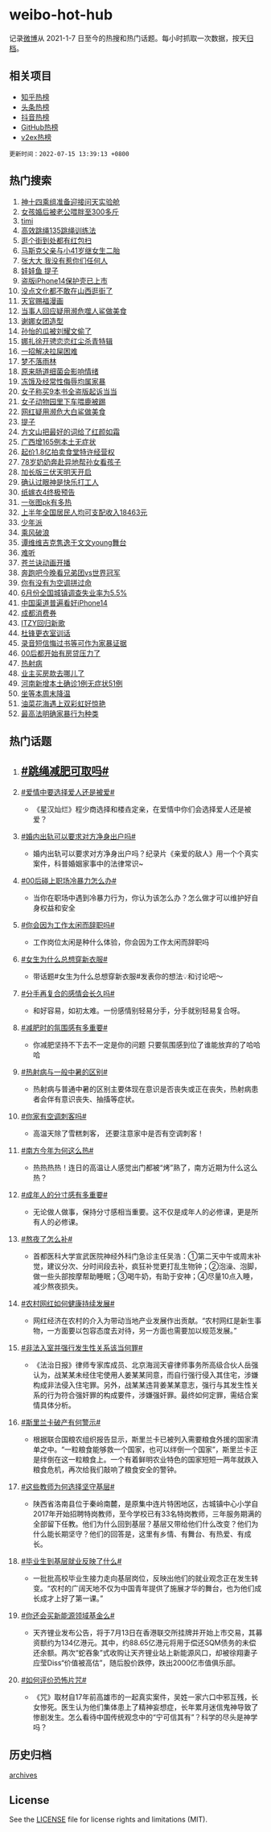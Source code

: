 # weibo-hot-hub

记录[微博](https://www.weibo.com)从 2021-1-7 日至今的热搜和热门话题。每小时抓取一次数据，按天[归档](archives)。

## 相关项目

- [知乎热榜](https://github.com/lonnyzhang423/zhihu-hot-hub)
- [头条热榜](https://github.com/lonnyzhang423/toutiao-hot-hub)
- [抖音热榜](https://github.com/lonnyzhang423/douyin-hot-hub)
- [GitHub热榜](https://github.com/lonnyzhang423/github-hot-hub)
- [v2ex热榜](https://github.com/lonnyzhang423/v2ex-hot-hub)


`更新时间：2022-07-15 13:39:13 +0800`

## 热门搜索

1. [神十四乘组准备迎接问天实验舱](https://m.weibo.cn/search?containerid=100103type%3D1%26t%3D10%26q%3D%23%E7%A5%9E%E5%8D%81%E5%9B%9B%E4%B9%98%E7%BB%84%E5%87%86%E5%A4%87%E8%BF%8E%E6%8E%A5%E9%97%AE%E5%A4%A9%E5%AE%9E%E9%AA%8C%E8%88%B1%23&stream_entry_id=51&isnewpage=1&extparam=seat%3D1%26pos%3D0%26filter_type%3Drealtimehot%26cate%3D10103%26c_type%3D51%26dgr%3D0%26display_time%3D1657863551%26pre_seqid%3D1657863551662022986319&luicode=10000011&lfid=106003type%253D25%2526t%253D3%2526disable_hot%253D1%2526filter_type%253Drealtimehot)
1. [女孩婚后被老公喂胖至300多斤](https://m.weibo.cn/search?containerid=100103type%3D1%26t%3D10%26q%3D%23%E5%A5%B3%E5%AD%A9%E5%A9%9A%E5%90%8E%E8%A2%AB%E8%80%81%E5%85%AC%E5%96%82%E8%83%96%E8%87%B3300%E5%A4%9A%E6%96%A4%23&stream_entry_id=31&isnewpage=1&extparam=seat%3D1%26pos%3D0%26flag%3D2%26dgr%3D0%26filter_type%3Drealtimehot%26c_type%3D31%26lcate%3D5001%26cate%3D0%26realpos%3D1%26display_time%3D1657863551%26pre_seqid%3D1657863551662022986319&luicode=10000011&lfid=106003type%253D25%2526t%253D3%2526disable_hot%253D1%2526filter_type%253Drealtimehot)
1. [timi](https://m.weibo.cn/search?containerid=100103type%3D1%26t%3D10%26q%3Dtimi&stream_entry_id=31&isnewpage=1&extparam=seat%3D1%26pos%3D1%26flag%3D2%26dgr%3D0%26filter_type%3Drealtimehot%26c_type%3D31%26lcate%3D5001%26cate%3D0%26realpos%3D2%26display_time%3D1657863551%26pre_seqid%3D1657863551662022986319&luicode=10000011&lfid=106003type%253D25%2526t%253D3%2526disable_hot%253D1%2526filter_type%253Drealtimehot)
1. [高效跳绳135跳绳训练法](https://m.weibo.cn/search?containerid=100103type%3D1%26t%3D10%26q%3D%23%E9%AB%98%E6%95%88%E8%B7%B3%E7%BB%B3135%E8%B7%B3%E7%BB%B3%E8%AE%AD%E7%BB%83%E6%B3%95%23&stream_entry_id=31&isnewpage=1&extparam=seat%3D1%26pos%3D2%26flag%3D0%26dgr%3D0%26filter_type%3Drealtimehot%26c_type%3D31%26lcate%3D5001%26cate%3D0%26realpos%3D3%26display_time%3D1657863551%26pre_seqid%3D1657863551662022986319&luicode=10000011&lfid=106003type%253D25%2526t%253D3%2526disable_hot%253D1%2526filter_type%253Drealtimehot)
1. [逛个街到处都有红包扫](https://m.weibo.cn/search?containerid=100103type%3D1%26t%3D10%26q%3D%23%E9%80%9B%E4%B8%AA%E8%A1%97%E5%88%B0%E5%A4%84%E9%83%BD%E6%9C%89%E7%BA%A2%E5%8C%85%E6%89%AB%23&stream_entry_id=31&isnewpage=1&extparam=seat%3D1%26pos%3D3%26filter_type%3Drealtimehot%26topic_ad%3D1%26dgr%3D0%26c_type%3D31%26lcate%3D5001%26cate%3D0%26adid%3D159841%26display_time%3D1657863551%26pre_seqid%3D1657863551662022986319&luicode=10000011&lfid=106003type%253D25%2526t%253D3%2526disable_hot%253D1%2526filter_type%253Drealtimehot)
1. [马斯克父亲与小41岁继女生二胎](https://m.weibo.cn/search?containerid=100103type%3D1%26t%3D10%26q%3D%23%E9%A9%AC%E6%96%AF%E5%85%8B%E7%88%B6%E4%BA%B2%E4%B8%8E%E5%B0%8F41%E5%B2%81%E7%BB%A7%E5%A5%B3%E7%94%9F%E4%BA%8C%E8%83%8E%23&stream_entry_id=31&isnewpage=1&extparam=seat%3D1%26pos%3D4%26flag%3D0%26dgr%3D0%26filter_type%3Drealtimehot%26c_type%3D31%26lcate%3D5001%26cate%3D0%26realpos%3D4%26display_time%3D1657863551%26pre_seqid%3D1657863551662022986319&luicode=10000011&lfid=106003type%253D25%2526t%253D3%2526disable_hot%253D1%2526filter_type%253Drealtimehot)
1. [张大大 我没有惹你们任何人](https://m.weibo.cn/search?containerid=100103type%3D1%26t%3D10%26q%3D%E5%BC%A0%E5%A4%A7%E5%A4%A7+%E6%88%91%E6%B2%A1%E6%9C%89%E6%83%B9%E4%BD%A0%E4%BB%AC%E4%BB%BB%E4%BD%95%E4%BA%BA&stream_entry_id=31&isnewpage=1&extparam=seat%3D1%26pos%3D5%26flag%3D2%26dgr%3D0%26filter_type%3Drealtimehot%26c_type%3D31%26lcate%3D5001%26cate%3D0%26realpos%3D5%26display_time%3D1657863551%26pre_seqid%3D1657863551662022986319&luicode=10000011&lfid=106003type%253D25%2526t%253D3%2526disable_hot%253D1%2526filter_type%253Drealtimehot)
1. [娃娃鱼 提子](https://m.weibo.cn/search?containerid=100103type%3D1%26t%3D10%26q%3D%E5%A8%83%E5%A8%83%E9%B1%BC+%E6%8F%90%E5%AD%90&stream_entry_id=31&isnewpage=1&extparam=seat%3D1%26pos%3D6%26flag%3D0%26dgr%3D0%26filter_type%3Drealtimehot%26c_type%3D31%26lcate%3D5001%26cate%3D0%26realpos%3D6%26display_time%3D1657863551%26pre_seqid%3D1657863551662022986319&luicode=10000011&lfid=106003type%253D25%2526t%253D3%2526disable_hot%253D1%2526filter_type%253Drealtimehot)
1. [盗版iPhone14保护壳已上市](https://m.weibo.cn/search?containerid=100103type%3D1%26t%3D10%26q%3D%23%E7%9B%97%E7%89%88iPhone14%E4%BF%9D%E6%8A%A4%E5%A3%B3%E5%B7%B2%E4%B8%8A%E5%B8%82%23&stream_entry_id=31&isnewpage=1&extparam=seat%3D1%26pos%3D7%26flag%3D1%26dgr%3D0%26filter_type%3Drealtimehot%26c_type%3D31%26lcate%3D5001%26cate%3D0%26realpos%3D7%26display_time%3D1657863551%26pre_seqid%3D1657863551662022986319&luicode=10000011&lfid=106003type%253D25%2526t%253D3%2526disable_hot%253D1%2526filter_type%253Drealtimehot)
1. [没点文化都不敢在山西逛街了](https://m.weibo.cn/search?containerid=100103type%3D1%26t%3D10%26q%3D%23%E6%B2%A1%E7%82%B9%E6%96%87%E5%8C%96%E9%83%BD%E4%B8%8D%E6%95%A2%E5%9C%A8%E5%B1%B1%E8%A5%BF%E9%80%9B%E8%A1%97%E4%BA%86%23&stream_entry_id=31&isnewpage=1&extparam=seat%3D1%26pos%3D8%26flag%3D0%26dgr%3D0%26filter_type%3Drealtimehot%26c_type%3D31%26lcate%3D5001%26cate%3D0%26realpos%3D8%26display_time%3D1657863551%26pre_seqid%3D1657863551662022986319&luicode=10000011&lfid=106003type%253D25%2526t%253D3%2526disable_hot%253D1%2526filter_type%253Drealtimehot)
1. [天官赐福漫画](https://m.weibo.cn/search?containerid=100103type%3D1%26t%3D10%26q%3D%23%E5%A4%A9%E5%AE%98%E8%B5%90%E7%A6%8F%E6%BC%AB%E7%94%BB%23&stream_entry_id=31&isnewpage=1&extparam=seat%3D1%26pos%3D9%26flag%3D1%26dgr%3D0%26filter_type%3Drealtimehot%26c_type%3D31%26lcate%3D5001%26cate%3D0%26realpos%3D9%26display_time%3D1657863551%26pre_seqid%3D1657863551662022986319&luicode=10000011&lfid=106003type%253D25%2526t%253D3%2526disable_hot%253D1%2526filter_type%253Drealtimehot)
1. [当事人回应疑用濒危噬人鲨做美食](https://m.weibo.cn/search?containerid=100103type%3D1%26t%3D10%26q%3D%23%E5%BD%93%E4%BA%8B%E4%BA%BA%E5%9B%9E%E5%BA%94%E7%96%91%E7%94%A8%E6%BF%92%E5%8D%B1%E5%99%AC%E4%BA%BA%E9%B2%A8%E5%81%9A%E7%BE%8E%E9%A3%9F%23&stream_entry_id=31&isnewpage=1&extparam=seat%3D1%26pos%3D10%26flag%3D0%26dgr%3D0%26filter_type%3Drealtimehot%26c_type%3D31%26lcate%3D5001%26cate%3D0%26realpos%3D10%26display_time%3D1657863551%26pre_seqid%3D1657863551662022986319&luicode=10000011&lfid=106003type%253D25%2526t%253D3%2526disable_hot%253D1%2526filter_type%253Drealtimehot)
1. [谢娜女团造型](https://m.weibo.cn/search?containerid=100103type%3D1%26t%3D10%26q%3D%23%E8%B0%A2%E5%A8%9C%E5%A5%B3%E5%9B%A2%E9%80%A0%E5%9E%8B%23&stream_entry_id=31&isnewpage=1&extparam=seat%3D1%26pos%3D11%26flag%3D1%26dgr%3D0%26filter_type%3Drealtimehot%26c_type%3D31%26lcate%3D5001%26cate%3D0%26realpos%3D11%26display_time%3D1657863551%26pre_seqid%3D1657863551662022986319&luicode=10000011&lfid=106003type%253D25%2526t%253D3%2526disable_hot%253D1%2526filter_type%253Drealtimehot)
1. [孙怡的瓜被刘耀文偷了](https://m.weibo.cn/search?containerid=100103type%3D1%26t%3D10%26q%3D%23%E5%AD%99%E6%80%A1%E7%9A%84%E7%93%9C%E8%A2%AB%E5%88%98%E8%80%80%E6%96%87%E5%81%B7%E4%BA%86%23&stream_entry_id=31&isnewpage=1&extparam=seat%3D1%26pos%3D12%26flag%3D1%26dgr%3D0%26filter_type%3Drealtimehot%26c_type%3D31%26lcate%3D5001%26cate%3D0%26realpos%3D12%26display_time%3D1657863551%26pre_seqid%3D1657863551662022986319&luicode=10000011&lfid=106003type%253D25%2526t%253D3%2526disable_hot%253D1%2526filter_type%253Drealtimehot)
1. [娜扎徐开骋恋恋红尘杀青特辑](https://m.weibo.cn/search?containerid=100103type%3D1%26t%3D10%26q%3D%23%E5%A8%9C%E6%89%8E%E5%BE%90%E5%BC%80%E9%AA%8B%E6%81%8B%E6%81%8B%E7%BA%A2%E5%B0%98%E6%9D%80%E9%9D%92%E7%89%B9%E8%BE%91%23&stream_entry_id=31&isnewpage=1&extparam=seat%3D1%26pos%3D13%26flag%3D1%26dgr%3D0%26filter_type%3Drealtimehot%26c_type%3D31%26lcate%3D5001%26cate%3D0%26realpos%3D13%26display_time%3D1657863551%26pre_seqid%3D1657863551662022986319&luicode=10000011&lfid=106003type%253D25%2526t%253D3%2526disable_hot%253D1%2526filter_type%253Drealtimehot)
1. [一招解决拉屎困难](https://m.weibo.cn/search?containerid=100103type%3D1%26t%3D10%26q%3D%23%E4%B8%80%E6%8B%9B%E8%A7%A3%E5%86%B3%E6%8B%89%E5%B1%8E%E5%9B%B0%E9%9A%BE%23&stream_entry_id=31&isnewpage=1&extparam=seat%3D1%26pos%3D14%26flag%3D1%26dgr%3D0%26filter_type%3Drealtimehot%26c_type%3D31%26lcate%3D5001%26cate%3D0%26realpos%3D14%26display_time%3D1657863551%26pre_seqid%3D1657863551662022986319&luicode=10000011&lfid=106003type%253D25%2526t%253D3%2526disable_hot%253D1%2526filter_type%253Drealtimehot)
1. [梦不落雨林](https://m.weibo.cn/search?containerid=100103type%3D1%26t%3D10%26q%3D%E6%A2%A6%E4%B8%8D%E8%90%BD%E9%9B%A8%E6%9E%97&stream_entry_id=31&isnewpage=1&extparam=seat%3D1%26pos%3D15%26flag%3D1%26dgr%3D0%26filter_type%3Drealtimehot%26c_type%3D31%26lcate%3D5001%26cate%3D0%26realpos%3D15%26display_time%3D1657863551%26pre_seqid%3D1657863551662022986319&luicode=10000011&lfid=106003type%253D25%2526t%253D3%2526disable_hot%253D1%2526filter_type%253Drealtimehot)
1. [原来肠道细菌会影响情绪](https://m.weibo.cn/search?containerid=100103type%3D1%26t%3D10%26q%3D%23%E5%8E%9F%E6%9D%A5%E8%82%A0%E9%81%93%E7%BB%86%E8%8F%8C%E4%BC%9A%E5%BD%B1%E5%93%8D%E6%83%85%E7%BB%AA%23&stream_entry_id=31&isnewpage=1&extparam=seat%3D1%26pos%3D16%26flag%3D0%26dgr%3D0%26filter_type%3Drealtimehot%26c_type%3D31%26lcate%3D5001%26cate%3D0%26realpos%3D16%26display_time%3D1657863551%26pre_seqid%3D1657863551662022986319&luicode=10000011&lfid=106003type%253D25%2526t%253D3%2526disable_hot%253D1%2526filter_type%253Drealtimehot)
1. [冻饿及经常性侮辱均属家暴](https://m.weibo.cn/search?containerid=100103type%3D1%26t%3D10%26q%3D%23%E5%86%BB%E9%A5%BF%E5%8F%8A%E7%BB%8F%E5%B8%B8%E6%80%A7%E4%BE%AE%E8%BE%B1%E5%9D%87%E5%B1%9E%E5%AE%B6%E6%9A%B4%23&stream_entry_id=31&isnewpage=1&extparam=seat%3D1%26pos%3D17%26flag%3D0%26dgr%3D0%26filter_type%3Drealtimehot%26c_type%3D31%26lcate%3D5001%26cate%3D0%26realpos%3D17%26display_time%3D1657863551%26pre_seqid%3D1657863551662022986319&luicode=10000011&lfid=106003type%253D25%2526t%253D3%2526disable_hot%253D1%2526filter_type%253Drealtimehot)
1. [女子称买9本书全盗版起诉当当](https://m.weibo.cn/search?containerid=100103type%3D1%26t%3D10%26q%3D%23%E5%A5%B3%E5%AD%90%E7%A7%B0%E4%B9%B09%E6%9C%AC%E4%B9%A6%E5%85%A8%E7%9B%97%E7%89%88%E8%B5%B7%E8%AF%89%E5%BD%93%E5%BD%93%23&stream_entry_id=31&isnewpage=1&extparam=seat%3D1%26pos%3D18%26flag%3D1%26dgr%3D0%26filter_type%3Drealtimehot%26c_type%3D31%26lcate%3D5001%26cate%3D0%26realpos%3D18%26display_time%3D1657863551%26pre_seqid%3D1657863551662022986319&luicode=10000011&lfid=106003type%253D25%2526t%253D3%2526disable_hot%253D1%2526filter_type%253Drealtimehot)
1. [女子动物园里下车喂鹿被踢](https://m.weibo.cn/search?containerid=100103type%3D1%26t%3D10%26q%3D%23%E5%A5%B3%E5%AD%90%E5%8A%A8%E7%89%A9%E5%9B%AD%E9%87%8C%E4%B8%8B%E8%BD%A6%E5%96%82%E9%B9%BF%E8%A2%AB%E8%B8%A2%23&stream_entry_id=31&isnewpage=1&extparam=seat%3D1%26pos%3D19%26flag%3D0%26dgr%3D0%26filter_type%3Drealtimehot%26c_type%3D31%26lcate%3D5001%26cate%3D0%26realpos%3D19%26display_time%3D1657863551%26pre_seqid%3D1657863551662022986319&luicode=10000011&lfid=106003type%253D25%2526t%253D3%2526disable_hot%253D1%2526filter_type%253Drealtimehot)
1. [网红疑用濒危大白鲨做美食](https://m.weibo.cn/search?containerid=100103type%3D1%26t%3D10%26q%3D%23%E7%BD%91%E7%BA%A2%E7%96%91%E7%94%A8%E6%BF%92%E5%8D%B1%E5%A4%A7%E7%99%BD%E9%B2%A8%E5%81%9A%E7%BE%8E%E9%A3%9F%23&stream_entry_id=31&isnewpage=1&extparam=seat%3D1%26pos%3D20%26flag%3D0%26dgr%3D0%26filter_type%3Drealtimehot%26c_type%3D31%26lcate%3D5001%26cate%3D0%26realpos%3D20%26display_time%3D1657863551%26pre_seqid%3D1657863551662022986319&luicode=10000011&lfid=106003type%253D25%2526t%253D3%2526disable_hot%253D1%2526filter_type%253Drealtimehot)
1. [提子](https://m.weibo.cn/search?containerid=100103type%3D1%26t%3D10%26q%3D%23%E6%8F%90%E5%AD%90%23&stream_entry_id=31&isnewpage=1&extparam=seat%3D1%26pos%3D21%26flag%3D0%26dgr%3D0%26filter_type%3Drealtimehot%26c_type%3D31%26lcate%3D5001%26cate%3D0%26realpos%3D21%26display_time%3D1657863551%26pre_seqid%3D1657863551662022986319&luicode=10000011&lfid=106003type%253D25%2526t%253D3%2526disable_hot%253D1%2526filter_type%253Drealtimehot)
1. [方文山把最好的词给了红颜如霜](https://m.weibo.cn/search?containerid=100103type%3D1%26t%3D10%26q%3D%23%E6%96%B9%E6%96%87%E5%B1%B1%E6%8A%8A%E6%9C%80%E5%A5%BD%E7%9A%84%E8%AF%8D%E7%BB%99%E4%BA%86%E7%BA%A2%E9%A2%9C%E5%A6%82%E9%9C%9C%23&stream_entry_id=31&isnewpage=1&extparam=seat%3D1%26pos%3D22%26flag%3D0%26dgr%3D0%26filter_type%3Drealtimehot%26c_type%3D31%26lcate%3D5001%26cate%3D0%26realpos%3D22%26display_time%3D1657863551%26pre_seqid%3D1657863551662022986319&luicode=10000011&lfid=106003type%253D25%2526t%253D3%2526disable_hot%253D1%2526filter_type%253Drealtimehot)
1. [广西增165例本土无症状](https://m.weibo.cn/search?containerid=100103type%3D1%26t%3D10%26q%3D%23%E5%B9%BF%E8%A5%BF%E5%A2%9E165%E4%BE%8B%E6%9C%AC%E5%9C%9F%E6%97%A0%E7%97%87%E7%8A%B6%23&stream_entry_id=31&isnewpage=1&extparam=seat%3D1%26pos%3D23%26flag%3D0%26dgr%3D0%26filter_type%3Drealtimehot%26c_type%3D31%26lcate%3D5001%26cate%3D0%26realpos%3D23%26display_time%3D1657863551%26pre_seqid%3D1657863551662022986319&luicode=10000011&lfid=106003type%253D25%2526t%253D3%2526disable_hot%253D1%2526filter_type%253Drealtimehot)
1. [起价1.8亿拍卖食堂特许经营权](https://m.weibo.cn/search?containerid=100103type%3D1%26t%3D10%26q%3D%23%E8%B5%B7%E4%BB%B71.8%E4%BA%BF%E6%8B%8D%E5%8D%96%E9%A3%9F%E5%A0%82%E7%89%B9%E8%AE%B8%E7%BB%8F%E8%90%A5%E6%9D%83%23&stream_entry_id=31&isnewpage=1&extparam=seat%3D1%26pos%3D24%26flag%3D0%26dgr%3D0%26filter_type%3Drealtimehot%26c_type%3D31%26lcate%3D5001%26cate%3D0%26realpos%3D24%26display_time%3D1657863551%26pre_seqid%3D1657863551662022986319&luicode=10000011&lfid=106003type%253D25%2526t%253D3%2526disable_hot%253D1%2526filter_type%253Drealtimehot)
1. [78岁奶奶奔赴异地帮孙女看孩子](https://m.weibo.cn/search?containerid=100103type%3D1%26t%3D10%26q%3D%2378%E5%B2%81%E5%A5%B6%E5%A5%B6%E5%A5%94%E8%B5%B4%E5%BC%82%E5%9C%B0%E5%B8%AE%E5%AD%99%E5%A5%B3%E7%9C%8B%E5%AD%A9%E5%AD%90%23&stream_entry_id=31&isnewpage=1&extparam=seat%3D1%26pos%3D25%26flag%3D0%26dgr%3D0%26filter_type%3Drealtimehot%26c_type%3D31%26lcate%3D5001%26cate%3D0%26realpos%3D25%26display_time%3D1657863551%26pre_seqid%3D1657863551662022986319&luicode=10000011&lfid=106003type%253D25%2526t%253D3%2526disable_hot%253D1%2526filter_type%253Drealtimehot)
1. [加长版三伏天明天开启](https://m.weibo.cn/search?containerid=100103type%3D1%26t%3D10%26q%3D%23%E5%8A%A0%E9%95%BF%E7%89%88%E4%B8%89%E4%BC%8F%E5%A4%A9%E6%98%8E%E5%A4%A9%E5%BC%80%E5%90%AF%23&stream_entry_id=31&isnewpage=1&extparam=seat%3D1%26pos%3D26%26flag%3D1%26dgr%3D0%26filter_type%3Drealtimehot%26c_type%3D31%26lcate%3D5001%26cate%3D0%26realpos%3D26%26display_time%3D1657863551%26pre_seqid%3D1657863551662022986319&luicode=10000011&lfid=106003type%253D25%2526t%253D3%2526disable_hot%253D1%2526filter_type%253Drealtimehot)
1. [确认过眼神是快乐打工人](https://m.weibo.cn/search?containerid=100103type%3D1%26t%3D10%26q%3D%23%E7%A1%AE%E8%AE%A4%E8%BF%87%E7%9C%BC%E7%A5%9E%E6%98%AF%E5%BF%AB%E4%B9%90%E6%89%93%E5%B7%A5%E4%BA%BA%23&stream_entry_id=31&isnewpage=1&extparam=seat%3D1%26pos%3D27%26flag%3D1%26dgr%3D0%26filter_type%3Drealtimehot%26c_type%3D31%26lcate%3D5001%26cate%3D0%26realpos%3D27%26display_time%3D1657863551%26pre_seqid%3D1657863551662022986319&luicode=10000011&lfid=106003type%253D25%2526t%253D3%2526disable_hot%253D1%2526filter_type%253Drealtimehot)
1. [纸嫁衣4终极预告](https://m.weibo.cn/search?containerid=100103type%3D1%26t%3D10%26q%3D%23%E7%BA%B8%E5%AB%81%E8%A1%A34%E7%BB%88%E6%9E%81%E9%A2%84%E5%91%8A%23&stream_entry_id=31&isnewpage=1&extparam=seat%3D1%26pos%3D28%26flag%3D1%26dgr%3D0%26filter_type%3Drealtimehot%26c_type%3D31%26lcate%3D5001%26cate%3D0%26realpos%3D28%26display_time%3D1657863551%26pre_seqid%3D1657863551662022986319&luicode=10000011&lfid=106003type%253D25%2526t%253D3%2526disable_hot%253D1%2526filter_type%253Drealtimehot)
1. [一张图pk有多热](https://m.weibo.cn/search?containerid=100103type%3D1%26t%3D10%26q%3D%23%E4%B8%80%E5%BC%A0%E5%9B%BEpk%E6%9C%89%E5%A4%9A%E7%83%AD%23&stream_entry_id=31&isnewpage=1&extparam=seat%3D1%26pos%3D29%26flag%3D1%26dgr%3D0%26filter_type%3Drealtimehot%26c_type%3D31%26lcate%3D5001%26cate%3D0%26realpos%3D29%26display_time%3D1657863551%26pre_seqid%3D1657863551662022986319&luicode=10000011&lfid=106003type%253D25%2526t%253D3%2526disable_hot%253D1%2526filter_type%253Drealtimehot)
1. [上半年全国居民人均可支配收入18463元](https://m.weibo.cn/search?containerid=100103type%3D1%26t%3D10%26q%3D%23%E4%B8%8A%E5%8D%8A%E5%B9%B4%E5%85%A8%E5%9B%BD%E5%B1%85%E6%B0%91%E4%BA%BA%E5%9D%87%E5%8F%AF%E6%94%AF%E9%85%8D%E6%94%B6%E5%85%A518463%E5%85%83%23&stream_entry_id=31&isnewpage=1&extparam=seat%3D1%26pos%3D30%26flag%3D0%26dgr%3D0%26filter_type%3Drealtimehot%26c_type%3D31%26lcate%3D5001%26cate%3D0%26realpos%3D30%26display_time%3D1657863551%26pre_seqid%3D1657863551662022986319&luicode=10000011&lfid=106003type%253D25%2526t%253D3%2526disable_hot%253D1%2526filter_type%253Drealtimehot)
1. [少年派](https://m.weibo.cn/search?containerid=100103type%3D1%26t%3D10%26q%3D%E5%B0%91%E5%B9%B4%E6%B4%BE&stream_entry_id=31&isnewpage=1&extparam=seat%3D1%26pos%3D31%26flag%3D0%26dgr%3D0%26filter_type%3Drealtimehot%26c_type%3D31%26lcate%3D5001%26cate%3D0%26realpos%3D31%26display_time%3D1657863551%26pre_seqid%3D1657863551662022986319&luicode=10000011&lfid=106003type%253D25%2526t%253D3%2526disable_hot%253D1%2526filter_type%253Drealtimehot)
1. [乘风破浪](http://m.weibo.cn/c/wbox?&id=j84w2uenjc&roomid=9831&q=%23%E4%B9%98%E9%A3%8E%E7%A0%B4%E6%B5%AA%23&extparam=seat%3D1%26pos%3D32%26flag%3D0%26dgr%3D0%26filter_type%3Drealtimehot%26c_type%3D31%26lcate%3D5001%26cate%3D0%26realpos%3D32%26display_time%3D1657863551%26pre_seqid%3D1657863551662022986319&luicode=10000011&lfid=106003type%253D25%2526t%253D3%2526disable_hot%253D1%2526filter_type%253Drealtimehot)
1. [谭维维吉克隽逸于文文young舞台](https://m.weibo.cn/search?containerid=100103type%3D1%26t%3D10%26q%3D%23%E8%B0%AD%E7%BB%B4%E7%BB%B4%E5%90%89%E5%85%8B%E9%9A%BD%E9%80%B8%E4%BA%8E%E6%96%87%E6%96%87young%E8%88%9E%E5%8F%B0%23&stream_entry_id=31&isnewpage=1&extparam=seat%3D1%26pos%3D33%26flag%3D1%26dgr%3D0%26filter_type%3Drealtimehot%26c_type%3D31%26lcate%3D5001%26cate%3D0%26realpos%3D33%26display_time%3D1657863551%26pre_seqid%3D1657863551662022986319&luicode=10000011&lfid=106003type%253D25%2526t%253D3%2526disable_hot%253D1%2526filter_type%253Drealtimehot)
1. [难听](https://m.weibo.cn/search?containerid=100103type%3D1%26t%3D10%26q%3D%23%E9%9A%BE%E5%90%AC%23&stream_entry_id=31&isnewpage=1&extparam=seat%3D1%26pos%3D34%26flag%3D0%26dgr%3D0%26filter_type%3Drealtimehot%26c_type%3D31%26lcate%3D5001%26cate%3D0%26realpos%3D34%26display_time%3D1657863551%26pre_seqid%3D1657863551662022986319&luicode=10000011&lfid=106003type%253D25%2526t%253D3%2526disable_hot%253D1%2526filter_type%253Drealtimehot)
1. [苍兰诀动画开播](https://m.weibo.cn/search?containerid=100103type%3D1%26t%3D10%26q%3D%23%E8%8B%8D%E5%85%B0%E8%AF%80%E5%8A%A8%E7%94%BB%E5%BC%80%E6%92%AD%23&stream_entry_id=31&isnewpage=1&extparam=seat%3D1%26pos%3D35%26flag%3D1%26dgr%3D0%26filter_type%3Drealtimehot%26c_type%3D31%26lcate%3D5001%26cate%3D0%26realpos%3D35%26display_time%3D1657863551%26pre_seqid%3D1657863551662022986319&luicode=10000011&lfid=106003type%253D25%2526t%253D3%2526disable_hot%253D1%2526filter_type%253Drealtimehot)
1. [奔跑吧今晚看兄弟团vs世界冠军](https://m.weibo.cn/search?containerid=100103type%3D1%26t%3D10%26q%3D%23%E5%A5%94%E8%B7%91%E5%90%A7%E4%BB%8A%E6%99%9A%E7%9C%8B%E5%85%84%E5%BC%9F%E5%9B%A2vs%E4%B8%96%E7%95%8C%E5%86%A0%E5%86%9B%23&stream_entry_id=31&isnewpage=1&extparam=seat%3D1%26pos%3D36%26flag%3D0%26dgr%3D0%26filter_type%3Drealtimehot%26c_type%3D31%26lcate%3D5001%26cate%3D0%26realpos%3D36%26display_time%3D1657863551%26pre_seqid%3D1657863551662022986319&luicode=10000011&lfid=106003type%253D25%2526t%253D3%2526disable_hot%253D1%2526filter_type%253Drealtimehot)
1. [你有没有为空调拼过命](https://m.weibo.cn/search?containerid=100103type%3D1%26t%3D10%26q%3D%23%E4%BD%A0%E6%9C%89%E6%B2%A1%E6%9C%89%E4%B8%BA%E7%A9%BA%E8%B0%83%E6%8B%BC%E8%BF%87%E5%91%BD%23&stream_entry_id=31&isnewpage=1&extparam=seat%3D1%26pos%3D37%26flag%3D0%26dgr%3D0%26filter_type%3Drealtimehot%26c_type%3D31%26lcate%3D5001%26cate%3D0%26realpos%3D37%26display_time%3D1657863551%26pre_seqid%3D1657863551662022986319&luicode=10000011&lfid=106003type%253D25%2526t%253D3%2526disable_hot%253D1%2526filter_type%253Drealtimehot)
1. [6月份全国城镇调查失业率为5.5%](https://m.weibo.cn/search?containerid=100103type%3D1%26t%3D10%26q%3D%236%E6%9C%88%E4%BB%BD%E5%85%A8%E5%9B%BD%E5%9F%8E%E9%95%87%E8%B0%83%E6%9F%A5%E5%A4%B1%E4%B8%9A%E7%8E%87%E4%B8%BA5.5%25%23&stream_entry_id=31&isnewpage=1&extparam=seat%3D1%26pos%3D38%26flag%3D0%26dgr%3D0%26filter_type%3Drealtimehot%26c_type%3D31%26lcate%3D5001%26cate%3D0%26realpos%3D38%26display_time%3D1657863551%26pre_seqid%3D1657863551662022986319&luicode=10000011&lfid=106003type%253D25%2526t%253D3%2526disable_hot%253D1%2526filter_type%253Drealtimehot)
1. [中国渠道普遍看好iPhone14](https://m.weibo.cn/search?containerid=100103type%3D1%26t%3D10%26q%3D%23%E4%B8%AD%E5%9B%BD%E6%B8%A0%E9%81%93%E6%99%AE%E9%81%8D%E7%9C%8B%E5%A5%BDiPhone14%23&stream_entry_id=31&isnewpage=1&extparam=seat%3D1%26pos%3D39%26flag%3D0%26dgr%3D0%26filter_type%3Drealtimehot%26c_type%3D31%26lcate%3D5001%26cate%3D0%26realpos%3D39%26display_time%3D1657863551%26pre_seqid%3D1657863551662022986319&luicode=10000011&lfid=106003type%253D25%2526t%253D3%2526disable_hot%253D1%2526filter_type%253Drealtimehot)
1. [成都消费券](https://m.weibo.cn/search?containerid=100103type%3D1%26t%3D10%26q%3D%23%E6%88%90%E9%83%BD%E6%B6%88%E8%B4%B9%E5%88%B8%23&stream_entry_id=31&isnewpage=1&extparam=seat%3D1%26pos%3D40%26flag%3D1%26dgr%3D0%26filter_type%3Drealtimehot%26c_type%3D31%26lcate%3D5001%26cate%3D0%26realpos%3D40%26display_time%3D1657863551%26pre_seqid%3D1657863551662022986319&luicode=10000011&lfid=106003type%253D25%2526t%253D3%2526disable_hot%253D1%2526filter_type%253Drealtimehot)
1. [ITZY回归新歌](https://m.weibo.cn/search?containerid=100103type%3D1%26t%3D10%26q%3D%23ITZY%E5%9B%9E%E5%BD%92%E6%96%B0%E6%AD%8C%23&stream_entry_id=31&isnewpage=1&extparam=seat%3D1%26pos%3D41%26flag%3D1%26dgr%3D0%26filter_type%3Drealtimehot%26c_type%3D31%26lcate%3D5001%26cate%3D0%26realpos%3D41%26display_time%3D1657863551%26pre_seqid%3D1657863551662022986319&luicode=10000011&lfid=106003type%253D25%2526t%253D3%2526disable_hot%253D1%2526filter_type%253Drealtimehot)
1. [杜锋更衣室训话](https://m.weibo.cn/search?containerid=100103type%3D1%26t%3D10%26q%3D%23%E6%9D%9C%E9%94%8B%E6%9B%B4%E8%A1%A3%E5%AE%A4%E8%AE%AD%E8%AF%9D%23&stream_entry_id=31&isnewpage=1&extparam=seat%3D1%26pos%3D42%26flag%3D0%26dgr%3D0%26filter_type%3Drealtimehot%26c_type%3D31%26lcate%3D5001%26cate%3D0%26realpos%3D42%26display_time%3D1657863551%26pre_seqid%3D1657863551662022986319&luicode=10000011&lfid=106003type%253D25%2526t%253D3%2526disable_hot%253D1%2526filter_type%253Drealtimehot)
1. [录音短信悔过书等可作为家暴证据](https://m.weibo.cn/search?containerid=100103type%3D1%26t%3D10%26q%3D%23%E5%BD%95%E9%9F%B3%E7%9F%AD%E4%BF%A1%E6%82%94%E8%BF%87%E4%B9%A6%E7%AD%89%E5%8F%AF%E4%BD%9C%E4%B8%BA%E5%AE%B6%E6%9A%B4%E8%AF%81%E6%8D%AE%23&stream_entry_id=31&isnewpage=1&extparam=seat%3D1%26pos%3D43%26flag%3D0%26dgr%3D0%26filter_type%3Drealtimehot%26c_type%3D31%26lcate%3D5001%26cate%3D0%26realpos%3D43%26display_time%3D1657863551%26pre_seqid%3D1657863551662022986319&luicode=10000011&lfid=106003type%253D25%2526t%253D3%2526disable_hot%253D1%2526filter_type%253Drealtimehot)
1. [00后都开始有房贷压力了](https://m.weibo.cn/search?containerid=100103type%3D1%26t%3D10%26q%3D%2300%E5%90%8E%E9%83%BD%E5%BC%80%E5%A7%8B%E6%9C%89%E6%88%BF%E8%B4%B7%E5%8E%8B%E5%8A%9B%E4%BA%86%23&stream_entry_id=31&isnewpage=1&extparam=seat%3D1%26pos%3D44%26flag%3D0%26dgr%3D0%26filter_type%3Drealtimehot%26c_type%3D31%26lcate%3D5001%26cate%3D0%26realpos%3D44%26display_time%3D1657863551%26pre_seqid%3D1657863551662022986319&luicode=10000011&lfid=106003type%253D25%2526t%253D3%2526disable_hot%253D1%2526filter_type%253Drealtimehot)
1. [热射病](https://m.weibo.cn/search?containerid=100103type%3D1%26t%3D10%26q%3D%23%E7%83%AD%E5%B0%84%E7%97%85%23&stream_entry_id=31&isnewpage=1&extparam=seat%3D1%26pos%3D45%26flag%3D0%26dgr%3D0%26filter_type%3Drealtimehot%26c_type%3D31%26lcate%3D5001%26cate%3D0%26realpos%3D45%26display_time%3D1657863551%26pre_seqid%3D1657863551662022986319&luicode=10000011&lfid=106003type%253D25%2526t%253D3%2526disable_hot%253D1%2526filter_type%253Drealtimehot)
1. [业主买房款去哪儿了](https://m.weibo.cn/search?containerid=100103type%3D1%26t%3D10%26q%3D%23%E4%B8%9A%E4%B8%BB%E4%B9%B0%E6%88%BF%E6%AC%BE%E5%8E%BB%E5%93%AA%E5%84%BF%E4%BA%86%23&stream_entry_id=31&isnewpage=1&extparam=seat%3D1%26pos%3D46%26flag%3D1%26dgr%3D0%26filter_type%3Drealtimehot%26c_type%3D31%26lcate%3D5001%26cate%3D0%26realpos%3D46%26display_time%3D1657863551%26pre_seqid%3D1657863551662022986319&luicode=10000011&lfid=106003type%253D25%2526t%253D3%2526disable_hot%253D1%2526filter_type%253Drealtimehot)
1. [河南新增本土确诊1例无症状51例](https://m.weibo.cn/search?containerid=100103type%3D1%26t%3D10%26q%3D%23%E6%B2%B3%E5%8D%97%E6%96%B0%E5%A2%9E%E6%9C%AC%E5%9C%9F%E7%A1%AE%E8%AF%8A1%E4%BE%8B%E6%97%A0%E7%97%87%E7%8A%B651%E4%BE%8B%23&stream_entry_id=31&isnewpage=1&extparam=seat%3D1%26pos%3D47%26flag%3D0%26dgr%3D0%26filter_type%3Drealtimehot%26c_type%3D31%26lcate%3D5001%26cate%3D0%26realpos%3D47%26display_time%3D1657863551%26pre_seqid%3D1657863551662022986319&luicode=10000011&lfid=106003type%253D25%2526t%253D3%2526disable_hot%253D1%2526filter_type%253Drealtimehot)
1. [坐等本周末降温](https://m.weibo.cn/search?containerid=100103type%3D1%26t%3D10%26q%3D%23%E5%9D%90%E7%AD%89%E6%9C%AC%E5%91%A8%E6%9C%AB%E9%99%8D%E6%B8%A9%23&stream_entry_id=31&isnewpage=1&extparam=seat%3D1%26pos%3D48%26flag%3D1%26dgr%3D0%26filter_type%3Drealtimehot%26c_type%3D31%26lcate%3D5001%26cate%3D0%26realpos%3D48%26display_time%3D1657863551%26pre_seqid%3D1657863551662022986319&luicode=10000011&lfid=106003type%253D25%2526t%253D3%2526disable_hot%253D1%2526filter_type%253Drealtimehot)
1. [油菜花海遇上双彩虹好惊艳](https://m.weibo.cn/search?containerid=100103type%3D1%26t%3D10%26q%3D%23%E6%B2%B9%E8%8F%9C%E8%8A%B1%E6%B5%B7%E9%81%87%E4%B8%8A%E5%8F%8C%E5%BD%A9%E8%99%B9%E5%A5%BD%E6%83%8A%E8%89%B3%23&stream_entry_id=31&isnewpage=1&extparam=seat%3D1%26pos%3D49%26flag%3D1%26dgr%3D0%26filter_type%3Drealtimehot%26c_type%3D31%26lcate%3D5001%26cate%3D0%26realpos%3D49%26display_time%3D1657863551%26pre_seqid%3D1657863551662022986319&luicode=10000011&lfid=106003type%253D25%2526t%253D3%2526disable_hot%253D1%2526filter_type%253Drealtimehot)
1. [最高法明确家暴行为种类](https://m.weibo.cn/search?containerid=100103type%3D1%26t%3D10%26q%3D%23%E6%9C%80%E9%AB%98%E6%B3%95%E6%98%8E%E7%A1%AE%E5%AE%B6%E6%9A%B4%E8%A1%8C%E4%B8%BA%E7%A7%8D%E7%B1%BB%23&stream_entry_id=31&isnewpage=1&extparam=seat%3D1%26pos%3D50%26flag%3D0%26dgr%3D0%26filter_type%3Drealtimehot%26c_type%3D31%26lcate%3D5001%26cate%3D0%26realpos%3D50%26display_time%3D1657863551%26pre_seqid%3D1657863551662022986319&luicode=10000011&lfid=106003type%253D25%2526t%253D3%2526disable_hot%253D1%2526filter_type%253Drealtimehot)

## 热门话题

1. [#跳绳减肥可取吗#](https://m.weibo.cn/search?containerid=231522type%3D1%26t%3D10%26q%3D%23%E8%B7%B3%E7%BB%B3%E5%87%8F%E8%82%A5%E5%8F%AF%E5%8F%96%E5%90%97%23&stream_entry_id=128&isnewpage=1&extparam=seat%3D1%26pos%3D1-0-0%26lcate%3D5004%26cate%3D5004%26unitid%3Dm1657863339%26dgr%3D0%26c_type%3D128%26display_time%3D1657863552%26pre_seqid%3D165786355294503923317&luicode=10000011&lfid=231648_-_4)
    - 

1. [#爱情中要选择爱人还是被爱#](https://m.weibo.cn/search?containerid=231522type%3D1%26t%3D10%26q%3D%23%E7%88%B1%E6%83%85%E4%B8%AD%E8%A6%81%E9%80%89%E6%8B%A9%E7%88%B1%E4%BA%BA%E8%BF%98%E6%98%AF%E8%A2%AB%E7%88%B1%23&stream_entry_id=128&isnewpage=1&extparam=seat%3D1%26pos%3D1-0-1%26lcate%3D5004%26cate%3D5004%26unitid%3D1657801894901%26dgr%3D0%26c_type%3D128%26display_time%3D1657863552%26pre_seqid%3D165786355294503923317&luicode=10000011&lfid=231648_-_4)
    - 《星汉灿烂》程少商选择和楼垚定亲，在爱情中你们会选择爱人还是被爱？

1. [#婚内出轨可以要求对方净身出户吗#](https://m.weibo.cn/search?containerid=231522type%3D1%26t%3D10%26q%3D%23%E5%A9%9A%E5%86%85%E5%87%BA%E8%BD%A8%E5%8F%AF%E4%BB%A5%E8%A6%81%E6%B1%82%E5%AF%B9%E6%96%B9%E5%87%80%E8%BA%AB%E5%87%BA%E6%88%B7%E5%90%97%23&stream_entry_id=128&isnewpage=1&extparam=seat%3D1%26pos%3D1-0-2%26lcate%3D5004%26cate%3D5004%26unitid%3D1657716699123%26dgr%3D0%26c_type%3D128%26display_time%3D1657863552%26pre_seqid%3D165786355294503923317&luicode=10000011&lfid=231648_-_4)
    - 婚内出轨可以要求对方净身出户吗？纪录片《亲爱的敌人》用一个个真实案件，科普婚姻家事中的法律常识~

1. [#00后碰上职场冷暴力怎么办#](https://m.weibo.cn/search?containerid=231522type%3D1%26t%3D10%26q%3D%2300%E5%90%8E%E7%A2%B0%E4%B8%8A%E8%81%8C%E5%9C%BA%E5%86%B7%E6%9A%B4%E5%8A%9B%E6%80%8E%E4%B9%88%E5%8A%9E%23&stream_entry_id=128&isnewpage=1&extparam=seat%3D1%26pos%3D1-0-3%26lcate%3D5004%26cate%3D5004%26unitid%3Dm1657863338%26dgr%3D0%26c_type%3D128%26display_time%3D1657863552%26pre_seqid%3D165786355294503923317&luicode=10000011&lfid=231648_-_4)
    - 当你在职场中遇到冷暴力行为，你认为该怎么办？怎么做才可以维护好自身权益和安全

1. [#你会因为工作太闲而辞职吗#](https://m.weibo.cn/search?containerid=231522type%3D1%26t%3D10%26q%3D%23%E4%BD%A0%E4%BC%9A%E5%9B%A0%E4%B8%BA%E5%B7%A5%E4%BD%9C%E5%A4%AA%E9%97%B2%E8%80%8C%E8%BE%9E%E8%81%8C%E5%90%97%23&stream_entry_id=128&isnewpage=1&extparam=seat%3D1%26pos%3D1-0-4%26lcate%3D5004%26cate%3D5004%26unitid%3Dm1657863316%26dgr%3D0%26c_type%3D128%26display_time%3D1657863552%26pre_seqid%3D165786355294503923317&luicode=10000011&lfid=231648_-_4)
    - 工作岗位太闲是种什么体验，你会因为工作太闲而辞职吗

1. [#女生为什么总想穿新衣服#](https://m.weibo.cn/search?containerid=231522type%3D1%26t%3D10%26q%3D%23%E5%A5%B3%E7%94%9F%E4%B8%BA%E4%BB%80%E4%B9%88%E6%80%BB%E6%83%B3%E7%A9%BF%E6%96%B0%E8%A1%A3%E6%9C%8D%23&stream_entry_id=128&isnewpage=1&extparam=seat%3D1%26pos%3D1-0-5%26lcate%3D5004%26cate%3D5004%26unitid%3D1657695398377%26dgr%3D0%26c_type%3D128%26display_time%3D1657863552%26pre_seqid%3D165786355294503923317&luicode=10000011&lfid=231648_-_4)
    - 带话题#女生为什么总想穿新衣服#发表你的想法💡和讨论吧～

1. [#分手再复合的感情会长久吗#](https://m.weibo.cn/search?containerid=231522type%3D1%26t%3D10%26q%3D%23%E5%88%86%E6%89%8B%E5%86%8D%E5%A4%8D%E5%90%88%E7%9A%84%E6%84%9F%E6%83%85%E4%BC%9A%E9%95%BF%E4%B9%85%E5%90%97%23&stream_entry_id=128&isnewpage=1&extparam=seat%3D1%26pos%3D1-0-6%26lcate%3D5004%26cate%3D5004%26unitid%3Dm1657863313%26dgr%3D0%26c_type%3D128%26display_time%3D1657863552%26pre_seqid%3D165786355294503923317&luicode=10000011&lfid=231648_-_4)
    - 和好容易，如初太难。一份感情别轻易分手，分手就别轻易复合呀。

1. [#减肥时的氛围感有多重要#](https://m.weibo.cn/search?containerid=231522type%3D1%26t%3D10%26q%3D%23%E5%87%8F%E8%82%A5%E6%97%B6%E7%9A%84%E6%B0%9B%E5%9B%B4%E6%84%9F%E6%9C%89%E5%A4%9A%E9%87%8D%E8%A6%81%23&stream_entry_id=128&isnewpage=1&extparam=seat%3D1%26pos%3D1-0-7%26lcate%3D5004%26cate%3D5004%26unitid%3D1657782092492%26dgr%3D0%26c_type%3D128%26display_time%3D1657863552%26pre_seqid%3D165786355294503923317&luicode=10000011&lfid=231648_-_4)
    - 你减肥坚持不下去不一定是你的问题 只要氛围感到位了谁能放弃的了哈哈哈

1. [#热射病与一般中暑的区别#](https://m.weibo.cn/search?containerid=231522type%3D1%26t%3D10%26q%3D%23%E7%83%AD%E5%B0%84%E7%97%85%E4%B8%8E%E4%B8%80%E8%88%AC%E4%B8%AD%E6%9A%91%E7%9A%84%E5%8C%BA%E5%88%AB%23&stream_entry_id=128&isnewpage=1&extparam=seat%3D1%26pos%3D1-0-8%26lcate%3D5004%26cate%3D5004%26unitid%3Dm1657863335%26dgr%3D0%26c_type%3D128%26display_time%3D1657863552%26pre_seqid%3D165786355294503923317&luicode=10000011&lfid=231648_-_4)
    - 热射病与普通中暑的区别主要体现在意识是否丧失或正在丧失，热射病患者会伴有意识丧失、抽搐等症状。

1. [#你家有空调刺客吗#](https://m.weibo.cn/search?containerid=231522type%3D1%26t%3D10%26q%3D%23%E4%BD%A0%E5%AE%B6%E6%9C%89%E7%A9%BA%E8%B0%83%E5%88%BA%E5%AE%A2%E5%90%97%23&stream_entry_id=128&isnewpage=1&extparam=seat%3D1%26pos%3D1-0-9%26lcate%3D5004%26cate%3D5004%26unitid%3D1657717297384%26dgr%3D0%26c_type%3D128%26display_time%3D1657863552%26pre_seqid%3D165786355294503923317&luicode=10000011&lfid=231648_-_4)
    - 高温天除了雪糕刺客，  还要注意家中是否有空调刺客！

1. [#南方今年为何这么热#](https://m.weibo.cn/search?containerid=231522type%3D1%26t%3D10%26q%3D%23%E5%8D%97%E6%96%B9%E4%BB%8A%E5%B9%B4%E4%B8%BA%E4%BD%95%E8%BF%99%E4%B9%88%E7%83%AD%23&stream_entry_id=128&isnewpage=1&extparam=seat%3D1%26pos%3D1-0-10%26lcate%3D5004%26cate%3D5004%26unitid%3D1657779712040%26dgr%3D0%26c_type%3D128%26display_time%3D1657863552%26pre_seqid%3D165786355294503923317&luicode=10000011&lfid=231648_-_4)
    - 热热热热！连日的高温让人感觉出门都被“烤”熟了，南方近期为什么这么热？

1. [#成年人的分寸感有多重要#](https://m.weibo.cn/search?containerid=231522type%3D1%26t%3D10%26q%3D%23%E6%88%90%E5%B9%B4%E4%BA%BA%E7%9A%84%E5%88%86%E5%AF%B8%E6%84%9F%E6%9C%89%E5%A4%9A%E9%87%8D%E8%A6%81%23&stream_entry_id=128&isnewpage=1&extparam=seat%3D1%26pos%3D1-0-11%26lcate%3D5004%26cate%3D5004%26unitid%3Dm1657863304%26dgr%3D0%26c_type%3D128%26display_time%3D1657863552%26pre_seqid%3D165786355294503923317&luicode=10000011&lfid=231648_-_4)
    - 无论做人做事，保持分寸感相当重要。这不仅是成年人的必修课，更是所有人的必修课。

1. [#熬夜了怎么补#](https://m.weibo.cn/search?containerid=231522type%3D1%26t%3D10%26q%3D%23%E7%86%AC%E5%A4%9C%E4%BA%86%E6%80%8E%E4%B9%88%E8%A1%A5%23&stream_entry_id=128&isnewpage=1&extparam=seat%3D1%26pos%3D1-0-12%26lcate%3D5004%26cate%3D5004%26unitid%3Dm1657863312%26dgr%3D0%26c_type%3D128%26display_time%3D1657863552%26pre_seqid%3D165786355294503923317&luicode=10000011&lfid=231648_-_4)
    - 首都医科大学宣武医院神经外科门急诊主任吴浩：①第二天中午或周末补觉，建议分次、分时间段去补，疯狂补觉更打乱生物钟；②泡澡、泡脚，做一些头部按摩帮助睡眠；③喝牛奶，有助于安神；④尽量10点入睡，减少熬夜损失。

1. [#农村网红如何健康持续发展#](https://m.weibo.cn/search?containerid=231522type%3D1%26t%3D10%26q%3D%23%E5%86%9C%E6%9D%91%E7%BD%91%E7%BA%A2%E5%A6%82%E4%BD%95%E5%81%A5%E5%BA%B7%E6%8C%81%E7%BB%AD%E5%8F%91%E5%B1%95%23&stream_entry_id=128&isnewpage=1&extparam=seat%3D1%26pos%3D1-0-13%26lcate%3D5004%26cate%3D5004%26unitid%3Dm1657863308%26dgr%3D0%26c_type%3D128%26display_time%3D1657863552%26pre_seqid%3D165786355294503923317&luicode=10000011&lfid=231648_-_4)
    - 网红经济在农村的介入为带动当地产业发展作出贡献。“农村网红是新生事物，一方面要以包容态度去对待，另一方面也需要加以规范发展。”

1. [#非法入室并强行发生性关系该当何罪#](https://m.weibo.cn/search?containerid=231522type%3D1%26t%3D10%26q%3D%23%E9%9D%9E%E6%B3%95%E5%85%A5%E5%AE%A4%E5%B9%B6%E5%BC%BA%E8%A1%8C%E5%8F%91%E7%94%9F%E6%80%A7%E5%85%B3%E7%B3%BB%E8%AF%A5%E5%BD%93%E4%BD%95%E7%BD%AA%23&stream_entry_id=128&isnewpage=1&extparam=seat%3D1%26pos%3D1-0-14%26lcate%3D5004%26cate%3D5004%26unitid%3Dm1657863332%26dgr%3D0%26c_type%3D128%26display_time%3D1657863552%26pre_seqid%3D165786355294503923317&luicode=10000011&lfid=231648_-_4)
    - 《法治日报》律师专家库成员、北京海润天睿律师事务所高级合伙人岳强认为，战某某未经住宅使用人姜某某同意，而自行强行侵入其住宅，涉嫌构成非法侵入住宅罪。另外，战某某违背姜某某意志，强行与其发生性关系的行为符合强奸罪的构成要件，涉嫌强奸罪。最终如何定罪，需结合案情具体分析。

1. [#斯里兰卡破产有何警示#](https://m.weibo.cn/search?containerid=231522type%3D1%26t%3D10%26q%3D%23%E6%96%AF%E9%87%8C%E5%85%B0%E5%8D%A1%E7%A0%B4%E4%BA%A7%E6%9C%89%E4%BD%95%E8%AD%A6%E7%A4%BA%23&stream_entry_id=128&isnewpage=1&extparam=seat%3D1%26pos%3D1-0-15%26lcate%3D5004%26cate%3D5004%26unitid%3D1657856209773%26dgr%3D0%26c_type%3D128%26display_time%3D1657863552%26pre_seqid%3D165786355294503923317&luicode=10000011&lfid=231648_-_4)
    - 根据联合国粮农组织报告显示，斯里兰卡已被列入需要粮食外援的国家清单之中。“一粒粮食能够救一个国家，也可以绊倒一个国家”，斯里兰卡正是绊倒在这一粒粮食上。一个有着鲜明农业特色的国家短短一两年就跌入粮食危机，再次给我们敲响了粮食安全的警钟。

1. [#这些教师为何选择坚守基层#](https://m.weibo.cn/search?containerid=231522type%3D1%26t%3D10%26q%3D%23%E8%BF%99%E4%BA%9B%E6%95%99%E5%B8%88%E4%B8%BA%E4%BD%95%E9%80%89%E6%8B%A9%E5%9D%9A%E5%AE%88%E5%9F%BA%E5%B1%82%23&stream_entry_id=128&isnewpage=1&extparam=seat%3D1%26pos%3D1-0-16%26lcate%3D5004%26cate%3D5004%26unitid%3D1657802216663%26dgr%3D0%26c_type%3D128%26display_time%3D1657863552%26pre_seqid%3D165786355294503923317&luicode=10000011&lfid=231648_-_4)
    - 陕西省洛南县位于秦岭南麓，是原集中连片特困地区，古城镇中心小学自2017年开始招聘特岗教师，至今学校已有33名特岗教师，三年服务期满的全部留下任教。他们为什么回到基层？基层又带给他们什么改变？他们为什么能长期坚守？他们的回答是，这里有乡情、有舞台、有热爱、有成长。

1. [#毕业生到基层就业反映了什么#](https://m.weibo.cn/search?containerid=231522type%3D1%26t%3D10%26q%3D%23%E6%AF%95%E4%B8%9A%E7%94%9F%E5%88%B0%E5%9F%BA%E5%B1%82%E5%B0%B1%E4%B8%9A%E5%8F%8D%E6%98%A0%E4%BA%86%E4%BB%80%E4%B9%88%23&stream_entry_id=128&isnewpage=1&extparam=seat%3D1%26pos%3D1-0-17%26lcate%3D5004%26cate%3D5004%26unitid%3Dm1657863334%26dgr%3D0%26c_type%3D128%26display_time%3D1657863552%26pre_seqid%3D165786355294503923317&luicode=10000011&lfid=231648_-_4)
    - 一批批高校毕业生接力走向基层岗位，反映出他们的就业观念正在发生转变。“农村的广阔天地不仅为中国青年提供了施展才华的舞台，也为他们成长成才上好了第一课。”

1. [#你还会买新能源领域基金么#](https://m.weibo.cn/search?containerid=231522type%3D1%26t%3D10%26q%3D%23%E4%BD%A0%E8%BF%98%E4%BC%9A%E4%B9%B0%E6%96%B0%E8%83%BD%E6%BA%90%E9%A2%86%E5%9F%9F%E5%9F%BA%E9%87%91%E4%B9%88%23&stream_entry_id=128&isnewpage=1&extparam=seat%3D1%26pos%3D1-0-18%26lcate%3D5004%26cate%3D5004%26unitid%3D1657698717066%26dgr%3D0%26c_type%3D128%26display_time%3D1657863552%26pre_seqid%3D165786355294503923317&luicode=10000011&lfid=231648_-_4)
    - 天齐锂业发布公告，将于7月13日在香港联交所挂牌并开始上市交易，其募资额约为134亿港元。其中，约88.65亿港元将用于偿还SQM债务的未偿还余额。两次“蛇吞象”式收购让天齐锂业站上新能源风口，却被徐翔妻子应莹Diss“价值被高估”，随后股价跌停，跌出2000亿市值俱乐部。

1. [#如何评价恐怖片咒#](https://m.weibo.cn/search?containerid=231522type%3D1%26t%3D10%26q%3D%23%E5%A6%82%E4%BD%95%E8%AF%84%E4%BB%B7%E6%81%90%E6%80%96%E7%89%87%E5%92%92%23&stream_entry_id=128&isnewpage=1&extparam=seat%3D1%26pos%3D1-0-19%26lcate%3D5004%26cate%3D5004%26unitid%3Dm1657863323%26dgr%3D0%26c_type%3D128%26display_time%3D1657863552%26pre_seqid%3D165786355294503923317&luicode=10000011&lfid=231648_-_4)
    - 《咒》取材自17年前高雄市的一起真实案件，吴姓一家六口中邪互残，长女惨死。医生认为他们集体患上了精神妄想症，长年累月迷信鬼神导致了惨剧发生。怎么看待中国传统观念中的“宁可信其有”？科学的尽头是神学吗？


## 历史归档

[archives](archives)

## License

See the [LICENSE](LICENSE) file for license rights and limitations (MIT).

